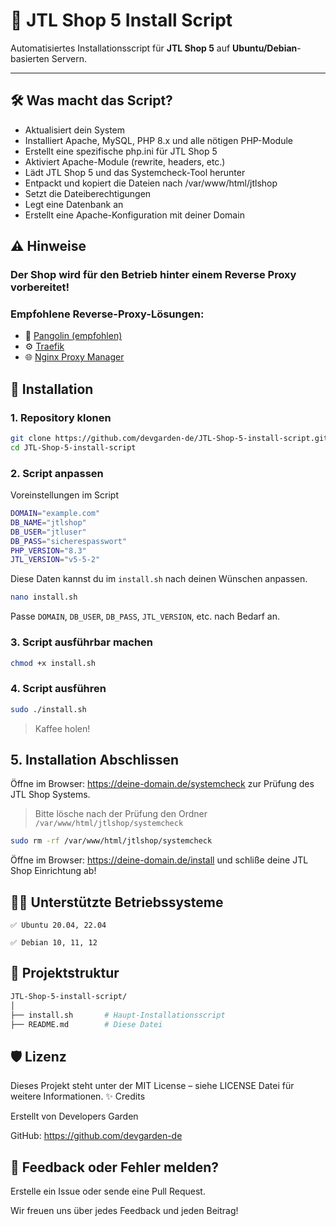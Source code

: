 # 🛒 JTL Shop 5 Install Script

Automatisiertes Installationsscript für **JTL Shop 5** auf **Ubuntu/Debian**-basierten Servern.

---

## 🛠️ Was macht das Script?

- Aktualisiert dein System
- Installiert Apache, MySQL, PHP 8.x und alle nötigen PHP-Module
- Erstellt eine spezifische php.ini für JTL Shop 5
- Aktiviert Apache-Module (rewrite, headers, etc.)
- Lädt JTL Shop 5 und das Systemcheck-Tool herunter
- Entpackt und kopiert die Dateien nach /var/www/html/jtlshop
- Setzt die Dateiberechtigungen
- Legt eine Datenbank an
- Erstellt eine Apache-Konfiguration mit deiner Domain

## ⚠️ Hinweise

### Der Shop wird für den Betrieb **hinter einem Reverse Proxy** vorbereitet!


### Empfohlene Reverse-Proxy-Lösungen:

- 🔵 [Pangolin (empfohlen)](https://github.com/fosrl/pangolin)
- ⚙️ [Traefik](https://github.com/traefik/traefik)
- 🌐 [Nginx Proxy Manager](https://github.com/NginxProxyManager/nginx-proxy-manager)

## 🚀 Installation

### 1. Repository klonen

```bash
git clone https://github.com/devgarden-de/JTL-Shop-5-install-script.git
cd JTL-Shop-5-install-script
```

### 2. Script anpassen
Voreinstellungen im Script
```bash
DOMAIN="example.com"
DB_NAME="jtlshop"
DB_USER="jtluser"
DB_PASS="sicherespasswort"
PHP_VERSION="8.3"
JTL_VERSION="v5-5-2"
```
Diese Daten kannst du im ``install.sh`` nach deinen Wünschen anpassen.

```bash
nano install.sh
```
Passe ``DOMAIN``, ``DB_USER``, ``DB_PASS``, ``JTL_VERSION``, etc. nach Bedarf an.

### 3. Script ausführbar machen
```bash
chmod +x install.sh
```
### 4. Script ausführen
```bash
sudo ./install.sh
```
> Kaffee holen!

## 5. Installation Abschlissen

Öffne im Browser: https://deine-domain.de/systemcheck zur Prüfung des JTL Shop Systems.

> Bitte lösche nach der Prüfung den Ordner ``/var/www/html/jtlshop/systemcheck``

```bash
sudo rm -rf /var/www/html/jtlshop/systemcheck
```

Öffne im Browser: https://deine-domain.de/install und schliße deine JTL Shop Einrichtung ab!

## 👨‍💻 Unterstützte Betriebssysteme

    ✅ Ubuntu 20.04, 22.04

    ✅ Debian 10, 11, 12

## 📁 Projektstruktur
```bash
JTL-Shop-5-install-script/
│
├── install.sh       # Haupt-Installationsscript
├── README.md        # Diese Datei
```

## 🛡️ Lizenz

Dieses Projekt steht unter der MIT License – siehe LICENSE Datei für weitere Informationen.
✨ Credits

Erstellt von Developers Garden

GitHub: https://github.com/devgarden-de


## 💬 Feedback oder Fehler melden?

Erstelle ein Issue oder sende eine Pull Request.

Wir freuen uns über jedes Feedback und jeden Beitrag!